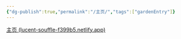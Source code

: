 ```yaml
---
{"dg-publish":true,"permalink":"/主页/","tags":["gardenEntry"]}
---
```


[主页 (lucent-souffle-f399b5.netlify.app)](https://lucent-souffle-f399b5.netlify.app/)